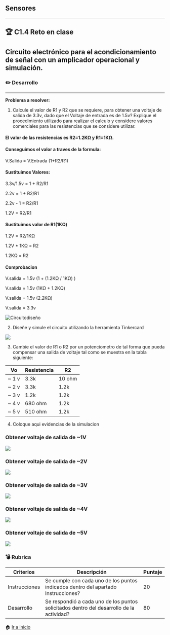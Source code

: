 ## Sensores
---
## :trophy: C1.4 Reto en clase
## Circuito electrónico para el acondicionamiento de señal con un amplicador operacional y simulación.

### :pencil2: Desarrollo
---
**Problema a resolver:**

1. Calcule el valor de R1 y R2  que se requiere, para obtener una voltaje de salida de 3.3v, dado que el Voltaje de entrada es de 1.5v? Explique el procedimiento utilizado para realizar el calculo y considere valores comerciales para las resistencias que se considere utilizar.

#### El valor de las resistencias es R2=1.2KΩ y R1=1KΩ. 

#### Conseguimos el valor a traves de la formula:

V.Salida = V.Entrada (1+R2/R1)

#### Sustituimos Valores:

3.3v/1.5v = 1 + R2/R1

2.2v = 1 + R2/R1

2.2v - 1 = R2/R1

1.2V = R2/R1

#### Sustituimos valor de R1(1KΩ)

1.2V = R2/1KΩ

1.2V * 1KΩ = R2

1.2KΩ = R2

#### Comprobacion

V.salida = 1.5v (1 + (1.2KΩ / 1KΩ) )

V.salida = 1.5v (1KΩ + 1.2KΩ)

V.salida = 1.5v (2.2KΩ)

V.salida = 3.3v

![Circuitodiseño](https://github.com/JavieRM3N/SistemasProgramables/blob/29cb258e6dad094f858418b4cdd3ffdc175a15ee/img/C1.4ejemplo1.png)

2. Diseñe y simule el circuito utilizando la herramienta Tinkercard

![](https://github.com/Mauricio211/SProgramables/blob/main/img/C1.4-1.png)

3. Cambie el valor de R1 o R2 por un potenciometro de tal forma que pueda compensar una salida de voltaje tal como se muestra en la tabla siguiente:

 Vo | Resistencia | R2 |
---|---|--|
~ 1 v| 3.3k | 10 ohm|
~ 2 v| 3.3k | 1.2k|
~ 3 v| 1.2k | 1.2k|
~ 4 v| 680 ohm | 1.2k|
~ 5 v| 510 ohm | 1.2k|

4. Coloque aqui evidencias de la simulacion

### Obtener voltaje de salida de ~1V

![](https://github.com/Mauricio211/SProgramables/blob/main/img/C1.4-2.png)

### Obtener voltaje de salida de ~2V

![](https://github.com/Mauricio211/SProgramables/blob/main/img/C1.4-3.png)

### Obtener voltaje de salida de ~3V

![](https://github.com/Mauricio211/SProgramables/blob/main/img/C1.4-4.png)

### Obtener voltaje de salida de ~4V

![](https://github.com/Mauricio211/SProgramables/blob/main/img/C1.4-5.png)

### Obtener voltaje de salida de ~5V

![](https://github.com/Mauricio211/SProgramables/blob/main/img/C1.4-6.png)

### :bomb: Rubrica

| Criterios     | Descripción                                                                                  | Puntaje |
| ------------- | -------------------------------------------------------------------------------------------- | ------- |
| Instrucciones | Se cumple con cada uno de los puntos indicados dentro del apartado Instrucciones?            | 20 |
| Desarrollo    | Se respondió a cada uno de los puntos solicitados dentro del desarrollo de la actividad?     | 80      |

:house: [Ir a inicio](https://github.com/Mauricio211/SProgramables)
